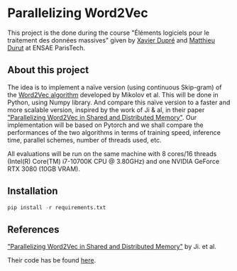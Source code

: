 # Parallelizing Word2Vec

This project is the done during the course "Éléments logiciels pour le traitement des données massives" given by [Xavier Dupré](http://www.xavierdupre.fr/)
and [Matthieu Durut](https://www.linkedin.com/in/matthieudurut) at ENSAE ParisTech. 

## About this project

The idea is to implement a naïve version (using continuous Skip-gram) of the [Word2Vec algorithm](https://arxiv.org/abs/1301.3781) developed by Mikolov et al.
This will be done in Python, using Numpy library. And compare this naïve version to a faster and more scalable version, inspired 
by the work of Ji & al, in their paper ["Parallelizing Word2Vec in Shared and Distributed Memory"](https://arxiv.org/abs/1604.04661).
Our implementation will be based on Pytorch and we shall compare the performances of the two algorithms in terms of training speed, 
inference time, parallel schemes, number of threads used, etc. 

All evaluations will be run on the same machine with 8 cores/16 threads (Intel(R) Core(TM) i7-10700K CPU @ 3.80GHz) and one 
NVIDIA GeForce RTX 3080 (10GB VRAM).

## Installation 

````python
pip install -r requirements.txt
````

## References

["Parallelizing Word2Vec in Shared and Distributed Memory"](https://arxiv.org/abs/1604.04661) by Ji. et al.

Their code has be found [here](https://github.com/IntelLabs/pWord2Vec).
